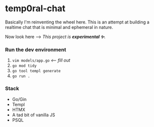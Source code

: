 # temp0ral-chat
Basically I'm reinventing the wheel here. This is an attempt at building a realtime chat that is minimal and ephemeral in nature. 

Now look here --> *This project is **experimental ✨***. 


### Run the dev environment
1. `vim models/app.go` *<-- fill out*
2. `go mod tidy`
3. `go tool templ generate`
4. `go run .`


### Stack
- Go/Gin
- Templ
- HTMX
- A tad bit of vanilla JS
- PSQL

